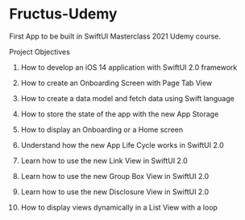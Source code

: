 # Fructus-Udemy

First App to be built in SwiftUI Masterclass 2021 Udemy course.

Project Objectives

1. How to develop an iOS 14 application with SwiftUI 2.0 framework

2. How to create an Onboarding Screen with Page Tab View

3. How to create a data model and fetch data using Swift language

4. How to store the state of the app with the new App Storage

5. How to display an Onboarding or a Home screen

6. Understand how the new App Life Cycle works in SwiftUI 2.0

7. Learn how to use the new Link View in SwiftUI 2.0

8. Learn how to use the new Group Box View in SwiftUI 2.0

9. Learn how to use the new Disclosure View in SwiftUI 2.0

10. How to display views dynamically in a List View with a loop
